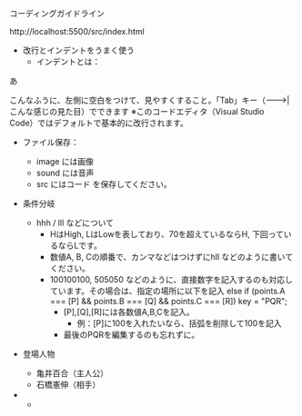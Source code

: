 コーディングガイドライン

http://localhost:5500/src/index.html

- 改行とインデントをうまく使う
    - インデントとは：
<div class=test>
    <div>
        <p>
            あ
        </p>
    </div>
</div>
こんなふうに、左側に空白をつけて、見やすくすること。「Tab」キー（--->| こんな感じの見た目）でできます
※このコードエディタ（Visual Studio　Code）ではデフォルトで基本的に改行されます。

- ファイル保存：
    - image には画像
    - sound には音声
    - src にはコード
    を保存してください。

- 条件分岐
    - hhh / lll などについて
        - HはHigh, LはLowを表しており、70を超えているならH, 下回っているならLです。
        - 数値A, B, Cの順番で、カンマなどはつけずにhll などのように書いてください。
        - 100100100, 505050 などのように、直接数字を記入するのも対応しています。その場合は、指定の場所に以下を記入
            else if (points.A === [P] && points.B === [Q] && points.C === [R]) key = "PQR";
            - [P],[Q],[R]には各数値A,B,Cを記入。
                - 例：[P]に100を入れたいなら、括弧を削除して100を記入
            - 最後のPQRを編集するのも忘れずに。

- 登場人物
    - 亀井百合（主人公）
    - 石橋憲伸（相手）

-
  -
